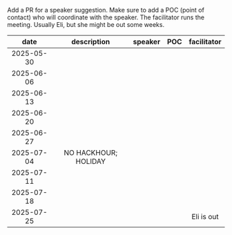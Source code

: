 Add a PR for a speaker suggestion. Make sure to add a POC (point of contact) who will coordinate with the speaker. The facilitator runs the meeting. 
Usually Eli, but she might be out some weeks.

| date | description | speaker | POC | facilitator |
|:----------:|:-----------:|:-------:|:---:|:-----:|
| 2025-05-30 |             |         |     |       |
| 2025-06-06 |             |         |     |       |
| 2025-06-13 |             |         |     |       |
| 2025-06-20 |             |         |     |       |
| 2025-06-27 |             |         |     |       |
| 2025-07-04 |     NO HACKHOUR; HOLIDAY        |         |     |       |
| 2025-07-11 |             |         |     |       |
| 2025-07-18 |             |         |     |       |
| 2025-07-25 |             |         |     |    Eli is out   |
